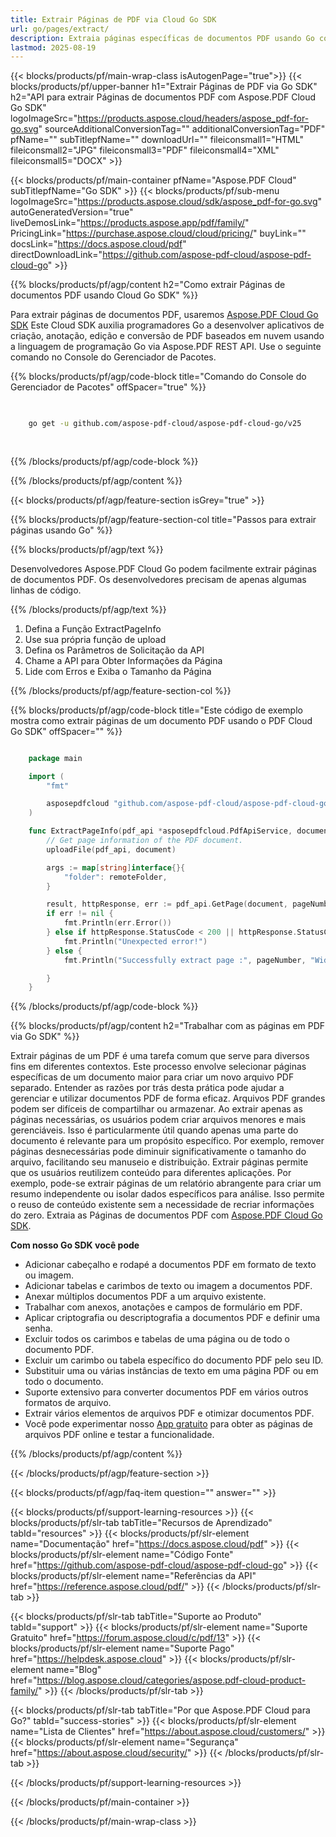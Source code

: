 ```yaml
---
title: Extrair Páginas de PDF via Cloud Go SDK
url: go/pages/extract/
description: Extraia páginas específicas de documentos PDF usando Go com Aspose.PDF Cloud SDK.
lastmod: 2025-08-19
---
```


{{< blocks/products/pf/main-wrap-class isAutogenPage="true">}}
{{< blocks/products/pf/upper-banner h1="Extrair Páginas de PDF via Go SDK" h2="API para extrair Páginas de documentos PDF com Aspose.PDF Cloud Go SDK" logoImageSrc="https://products.aspose.cloud/headers/aspose_pdf-for-go.svg" sourceAdditionalConversionTag="" additionalConversionTag="PDF" pfName="" subTitlepfName="" downloadUrl="" fileiconsmall1="HTML" fileiconsmall2="JPG" fileiconsmall3="PDF" fileiconsmall4="XML" fileiconsmall5="DOCX" >}}

{{< blocks/products/pf/main-container pfName="Aspose.PDF Cloud" subTitlepfName="Go SDK" >}}
{{< blocks/products/pf/sub-menu logoImageSrc="https://products.aspose.cloud/sdk/aspose_pdf-for-go.svg"
autoGeneratedVersion="true"
liveDemosLink="https://products.aspose.app/pdf/family/" PricingLink="https://purchase.aspose.cloud/cloud/pricing/" buyLink="" docsLink="https://docs.aspose.cloud/pdf"  directDownloadLink="https://github.com/aspose-pdf-cloud/aspose-pdf-cloud-go" >}}

{{% blocks/products/pf/agp/content h2="Como extrair Páginas de documentos PDF usando Cloud Go SDK" %}}

Para extrair páginas de documentos PDF, usaremos
[Aspose.PDF Cloud Go SDK](https://products.aspose.cloud/pdf/go/)
Este Cloud SDK auxilia programadores Go a desenvolver aplicativos de criação, anotação, edição e conversão de PDF baseados em nuvem usando a linguagem de programação Go via Aspose.PDF REST API. Use o seguinte comando no Console do Gerenciador de Pacotes.

{{% blocks/products/pf/agp/code-block title="Comando do Console do Gerenciador de Pacotes" offSpacer="true" %}}

```bash

     
    go get -u github.com/aspose-pdf-cloud/aspose-pdf-cloud-go/v25
     
     
```

{{% /blocks/products/pf/agp/code-block %}}

{{% /blocks/products/pf/agp/content %}}

{{< blocks/products/pf/agp/feature-section isGrey="true" >}}

{{% blocks/products/pf/agp/feature-section-col title="Passos para extrair páginas usando Go" %}}

{{% blocks/products/pf/agp/text %}}

Desenvolvedores Aspose.PDF Cloud Go podem facilmente extrair páginas de documentos PDF. Os desenvolvedores precisam de apenas algumas linhas de código.

{{% /blocks/products/pf/agp/text %}}

1. Defina a Função ExtractPageInfo
1. Use sua própria função de upload
1. Defina os Parâmetros de Solicitação da API
1. Chame a API para Obter Informações da Página
1. Lide com Erros e Exiba o Tamanho da Página

{{% /blocks/products/pf/agp/feature-section-col %}}

{{% blocks/products/pf/agp/code-block title="Este código de exemplo mostra como extrair páginas de um documento PDF usando o PDF Cloud Go SDK" offSpacer="" %}}

```go

    package main

    import (
        "fmt"

        asposepdfcloud "github.com/aspose-pdf-cloud/aspose-pdf-cloud-go/v25"
    )

    func ExtractPageInfo(pdf_api *asposepdfcloud.PdfApiService, document string, pageNumber int32, remoteFolder string) {
        // Get page information of the PDF document.
        uploadFile(pdf_api, document)

        args := map[string]interface{}{
            "folder": remoteFolder,
        }

        result, httpResponse, err := pdf_api.GetPage(document, pageNumber, args)
        if err != nil {
            fmt.Println(err.Error())
        } else if httpResponse.StatusCode < 200 || httpResponse.StatusCode > 299 {
            fmt.Println("Unexpected error!")
        } else {
            fmt.Println("Successfully extract page :", pageNumber, "Width :", result.Page.Rectangle.URX, "Height: ", result.Page.Rectangle.URY)

        }
    }
```

{{% /blocks/products/pf/agp/code-block %}}

{{% blocks/products/pf/agp/content h2="Trabalhar com as páginas em PDF via Go SDK" %}}

Extrair páginas de um PDF é uma tarefa comum que serve para diversos fins em diferentes contextos. Este processo envolve selecionar páginas específicas de um documento maior para criar um novo arquivo PDF separado. Entender as razões por trás desta prática pode ajudar a gerenciar e utilizar documentos PDF de forma eficaz. Arquivos PDF grandes podem ser difíceis de compartilhar ou armazenar. Ao extrair apenas as páginas necessárias, os usuários podem criar arquivos menores e mais gerenciáveis. Isso é particularmente útil quando apenas uma parte do documento é relevante para um propósito específico. Por exemplo, remover páginas desnecessárias pode diminuir significativamente o tamanho do arquivo, facilitando seu manuseio e distribuição.
Extrair páginas permite que os usuários reutilizem conteúdo para diferentes aplicações. Por exemplo, pode-se extrair páginas de um relatório abrangente para criar um resumo independente ou isolar dados específicos para análise. Isso permite o reuso de conteúdo existente sem a necessidade de recriar informações do zero. Extraia as Páginas de documentos PDF com [Aspose.PDF Cloud Go SDK](https://products.aspose.cloud/pdf/go/).

**Com nosso Go SDK você pode**

+ Adicionar cabeçalho e rodapé a documentos PDF em formato de texto ou imagem.
+ Adicionar tabelas e carimbos de texto ou imagem a documentos PDF.
+ Anexar múltiplos documentos PDF a um arquivo existente.
+ Trabalhar com anexos, anotações e campos de formulário em PDF.
+ Aplicar criptografia ou descriptografia a documentos PDF e definir uma senha.
+ Excluir todos os carimbos e tabelas de uma página ou de todo o documento PDF.
+ Excluir um carimbo ou tabela específico do documento PDF pelo seu ID.
+ Substituir uma ou várias instâncias de texto em uma página PDF ou em todo o documento.
+ Suporte extensivo para converter documentos PDF em vários outros formatos de arquivo.
+ Extrair vários elementos de arquivos PDF e otimizar documentos PDF.
+ Você pode experimentar nosso [App gratuito](https://products.aspose.app/pdf/) para obter as páginas de arquivos PDF online e testar a funcionalidade.

{{% /blocks/products/pf/agp/content %}}

{{< /blocks/products/pf/agp/feature-section >}}

{{< blocks/products/pf/agp/faq-item question="" answer="" >}}

{{< blocks/products/pf/support-learning-resources >}}
{{< blocks/products/pf/slr-tab tabTitle="Recursos de Aprendizado" tabId="resources" >}}
{{< blocks/products/pf/slr-element name="Documentação" href="https://docs.aspose.cloud/pdf" >}}
{{< blocks/products/pf/slr-element name="Código Fonte" href="https://github.com/aspose-pdf-cloud/aspose-pdf-cloud-go" >}}
{{< blocks/products/pf/slr-element name="Referências da API" href="https://reference.aspose.cloud/pdf/" >}}
{{< /blocks/products/pf/slr-tab >}}

{{< blocks/products/pf/slr-tab tabTitle="Suporte ao Produto" tabId="support" >}}
{{< blocks/products/pf/slr-element name="Suporte Gratuito" href="https://forum.aspose.cloud/c/pdf/13" >}}
{{< blocks/products/pf/slr-element name="Suporte Pago" href="https://helpdesk.aspose.cloud" >}}
{{< blocks/products/pf/slr-element name="Blog" href="https://blog.aspose.cloud/categories/aspose.pdf-cloud-product-family/" >}}
{{< /blocks/products/pf/slr-tab >}}

{{< blocks/products/pf/slr-tab tabTitle="Por que Aspose.PDF Cloud para Go?" tabId="success-stories" >}}
{{< blocks/products/pf/slr-element name="Lista de Clientes" href="https://about.aspose.cloud/customers/" >}}
{{< blocks/products/pf/slr-element name="Segurança" href="https://about.aspose.cloud/security/" >}}
{{< /blocks/products/pf/slr-tab >}}

{{< /blocks/products/pf/support-learning-resources >}}

{{< /blocks/products/pf/main-container >}}

{{< /blocks/products/pf/main-wrap-class >}}
